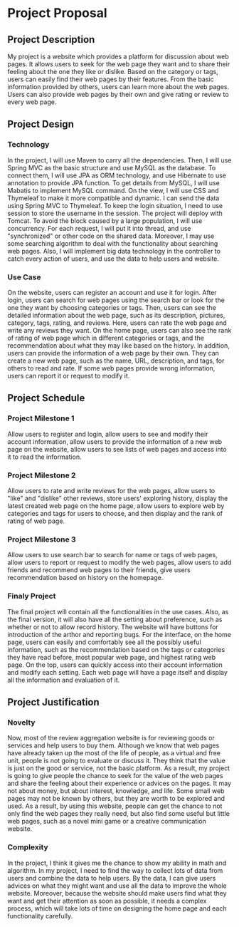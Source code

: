 # Project Proposal

## Project Description
My project is a website which provides a platform for discussion about web pages. It allows users to seek for the web page they want and to share their feeling about the one they like or dislike. Based on the category or tags, users can easily find their web pages by their features. From the basic information provided by others, users can learn more about the web pages. Users can also provide web pages by their own and give rating or review to every web page. 

## Project Design

### Technology
In the project, I will use Maven to carry all the dependencies. Then, I will use Spring MVC as the basic structure and use MySQL as the database. To connect them, I will use JPA as ORM technology, and use Hibernate to use annotation to provide JPA function. To get details from MySQL, I will use Mabatis to implement MySQL command. On the view, I will use CSS and Thymeleaf to make it more compatible and dynamic. I can send the data using Spring MVC to Thymeleaf. To keep the login situation, I need to use session to store the username in the session. The project will deploy with Tomcat. To avoid the block caused by a large population, I will use concurrency. For each request, I will put it into thread, and use "synchronized" or other code on the shared data. Moreover, I may use some searching algorithm to deal with the functionality about searching web pages. Also, I will implement big data technology in the controller to catch every action of users, and use the data to help users and website.

### Use Case
On the website, users can register an account and use it for login. After login, users can search for web pages using the search bar or look for the one they want by choosing categories or tags. Then, users can see the detailed information about the web page, such as its description, pictures, category, tags, rating, and reviews. Here, users can rate the web page and write any reviews they want. On the home page, users can also see the rank of rating of web page which in different categories or tags, and the recommendation about what they may like based on the history. In addition, users can provide the information of a web page by their own. They can create a new web page, such as the name, URL, description, and tags, for others to read and rate. If some web pages provide wrong information, users can report it or request to modify it.

## Project Schedule

### Project Milestone 1
Allow users to register and login, allow users to see and modify their account information, allow users to provide the information of a new web page on the website, allow users to see lists of web pages and access into it to read the information.

### Project Milestone 2
Allow users to rate and write reviews for the web pages, allow users to "like" and "dislike" other reviews, store users' exploring history, display the latest created web page on the home page, allow users to explore web by categories and tags for users to choose, and then display and the rank of rating of web page.

### Project Milestone 3
Allow users to use search bar to search for name or tags of web pages, allow users to report or request to modify the web pages, allow users to add friends and recommend web pages to their friends, give users recommendation based on history on the homepage.

### Finaly Project
The final project will contain all the functionalities in the use cases. Also, as the final version, it will also have all the setting about preference, such as whether or not to allow record history. The website will have buttons for introduction of the arthor and reporting bugs. For the interface, on the home page, users can easily and comfortably see all the possibly useful information, such as the recommendation based on the tags or categories they have read before, most popular web page, and highest rating web page. On the top, users can quickly access into their account information and modify each setting. Each web page will have a page itself and display all the information and evaluation of it.

## Project Justification

### Novelty
Now, most of the review aggregation website is for reviewing goods or services and help users to buy them. Although we know that web pages have already taken up the most of the life of people, as a virtual and free unit, people is not going to evaluate or discuss it. They think that the value is just on the good or service, not the basic platform. As a result, my project is going to give people the chance to seek for the value of the web pages and share the feeling about their experience or advices on the pages. It may not about money, but about interest, knowledge, and life. Some small web pages may not be known by others, but they are worth to be explored and used. As a result, by using this website, people can get the chance to not only find the web pages they really need, but also find some useful but little web pages, such as a novel mini game or a creative communication website.

### Complexity
In the project, I think it gives me the chance to show my ability in math and algorithm. In my project, I need to find the way to collect lots of data from users and combine the data to help users. By the data, I can give users advices on what they might want and use all the data to improve the whole website. Moreover, because the website should make users find what they want and get their attention as soon as possible, it needs a complex process, which will take lots of time on designing the home page and each functionality carefully.
